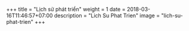 +++
title = "Lịch sử phát triển"
weight =  1
date = 2018-03-16T11:46:57+07:00
description = "Lich Su Phat Trien"
image = "lich-su-phat-trien"
+++
